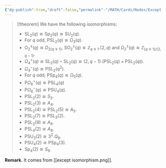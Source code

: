 ```yaml
---
{"dg-publish":true,"draft":false,"permalink":"/MATH/Cards/Nodes/Except Isomorphisms/","dgPassFrontmatter":true}
---
```



> [!theorem]
> We have the following isomorphisms:
> - $\mathrm{SL}_2(q)\cong\mathrm{Sp}_2(q)\cong\mathrm{SU}_2(q)$.
> - For $q$ odd, $\mathrm{PSL}_2(q)\cong\Omega_3(q)$.
> - $\mathrm{O}_2^{\pm}(q)\cong D_{2(q\mp 1)}$, $\mathrm{SO}_2^{\pm}(q)\cong \mathbb{Z}_{q\mp 1}.(2,q)$ and $\Omega_2^{\pm}(q)\cong \mathbb{Z}_{(q\mp 1)/(2,q-1)}$.
> - $\Omega_4^{+}(q)\cong\mathrm{SL}_2(q)\circ \mathrm{SL}_2(q)\cong (2,q-1).(\mathrm{PSL}_2(q)\times \mathrm{PSL}_2(q))$.
> - $\Omega_4^{-}(q)\cong \mathrm{PSL}_2(q^2)$.
> - For $q$ odd, $\mathrm{PSp}_4(q)\cong\Omega_5(q)$.
> - $\mathrm{P}\Omega_6^{+}(q)\cong\mathrm{PSL}_4(q)$
> - $\mathrm{P}\Omega_6^{-}(q)\cong\mathrm{PSU}_4(q)$.
> - $\mathrm{PSL}_2(2)\cong S_3$.
> - $\mathrm{PSL}_2(3)\cong A_4$.
> - $\mathrm{PSL}_2(4)\cong\mathrm{PSL}_2(5)\cong A_5$.
> - $\mathrm{PSL}_2(7)\cong\mathrm{PSL}_3(2)$.
> - $\mathrm{PSL}_2(9)\cong A_6$.
> - $\mathrm{PSL}_4(2)\cong A_8$.
> - $\mathrm{PSU}_3(2)\cong 3^2.Q_8$.
> - $\mathrm{PSU}_4(2)\cong \mathrm{PSp}_4(3)$.
> - $\mathrm{Sp}_4(2)\cong S_6$.

**Remark.** It comes from [[except isomorphism.png]].